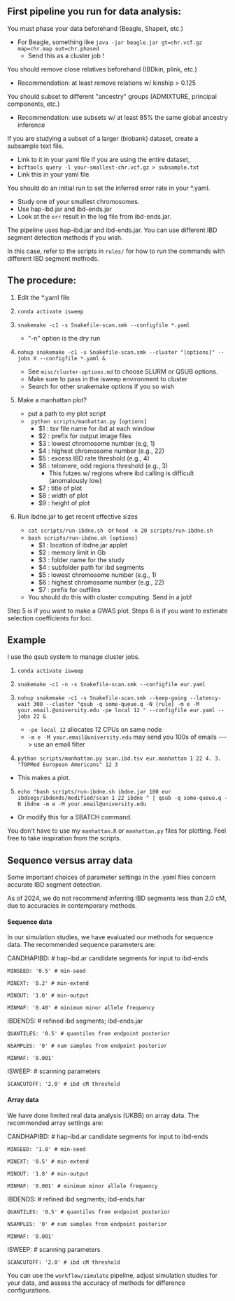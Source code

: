 ## First pipeline you run for data analysis:

You must phase your data beforehand (Beagle, Shapeit, etc.)
- For Beagle, something like ` java -jar beagle.jar gt=chr.vcf.gz map=chr.map out=chr.phased `
    - Send this as a cluster job !

You should remove close relatives beforehand (IBDkin, plink, etc.)
- Recommendation: at least remove relations w/ kinship > 0.125

You should subset to different "ancestry" groups (ADMIXTURE, principal components, etc.)
- Recommendation: use subsets w/ at least 85% the same global ancestry inference

If you are studying a subset of a larger (biobank) dataset, create a subsample text file.
- Link to it in your yaml file
If you are using the entire dataset,
- ` bcftools query -l your-smallest-chr.vcf.gz > subsample.txt `
- Link this in your yaml file

You should do an initial run to set the inferred error rate in your *.yaml.
- Study one of your smallest chromosomes.
- Use hap-ibd.jar and ibd-ends.jar
- Look at the `err` result in the log file from ibd-ends.jar.

The pipeline uses hap-ibd.jar and ibd-ends.jar. You can use different IBD segment detection methods if you wish. 

In this case, refer to the scripts in `rules/` for how to run the commands with different IBD segment methods.

## The procedure:

1. Edit the *.yaml file
2. ` conda activate isweep `

3. ` snakemake -c1 -s Snakefile-scan.smk --configfile *.yaml `
    - "-n" option is the dry run

4. `nohup snakemake -c1 -s Snakefile-scan.smk --cluster "[options]" --jobs X --configfile *.yaml & `
    - See `misc/cluster-options.md` to choose SLURM or QSUB options.
    - Make sure to pass in the isweep environment to cluster
    - Search for other snakemake options if you so wish

5. Make a manhattan plot?
    - put a path to my plot script
    - ` python scripts/manhattan.py [options]`
        - $1 : tsv file name for ibd at each window
        - $2 : prefix for output image files
        - $3 : lowest chromosome number (e.g, 1)
        - $4 : highest chromosome number (e.g., 22)
        - $5 : excess IBD rate threshold (e.g., 4)
        - $6 : telomere, odd regions threshold (e.g., 3)
            - This futzes w/ regions where ibd calling is difficult (anomalously low)
        - $7 : title of plot
        - $8 : width of plot
        - $9 : height of plot

6. Run ibdne.jar to get recent effective sizes
    - `cat scripts/run-ibdne.sh ` or `head -n 20 scripts/run-ibdne.sh `
    - `bash scripts/run-ibdne.sh [options] `
        - $1 : location of ibdne.jar applet
        - $2 : memory limit in Gb
        - $3 : folder name for the study
        - $4 : subfolder path for ibd segments
        - $5 : lowest chromosome number (e.g., 1)
        - $6 : highest chromosome number (e.g., 22)
        - $7 : prefix for outfiles 
    - You should do this with cluster computing. Send in a job!

Step 5 is if you want to make a GWAS plot.
Steps 6 is if you want to estimate selection coefficients for loci.

## Example

I use the qsub system to manage cluster jobs.

1. `conda activate isweep`

2. `snakemake -c1 -n -s Snakefile-scan.smk --configfile eur.yaml`

3. `nohup snakemake -c1 -s Snakefile-scan.smk --keep-going --latency-wait 300 --cluster "qsub -q some-queue.q -N {rule} -m e -M your.email.@university.edu -pe local 12 " --configfile eur.yaml --jobs 22 & `
    - `-pe local 12` allocates 12 CPUs on same node
    - `-m e -M your.email@university.edu` may send you 100s of emails ---> use an email filter

4. `python scripts/manhattan.py scan.ibd.tsv eur.manhattan 1 22 4. 3. "TOPMed European Americans" 12 3`
- This makes a plot. 

5. ` echo "bash scripts/run-ibdne.sh ibdne.jar 100 eur ibdsegs/ibdends/modified/scan 1 22 ibdne " | qsub -q some-queue.q -N ibdne -m e -M your.email@university.edu `
- Or modify this for a SBATCH command.

You don't have to use my `manhattan.R` or `manhattan.py` files for plotting. Feel free to take inspiration from the scripts.

## Sequence versus array data

Some important choices of parameter settings in the .yaml files concern accurate IBD segment detection.

As of 2024, we do not recommend inferring IBD segments less than 2.0 cM, due to accuracies in contemporary methods.

#### Sequence data

In our simulation studies, we have evaluated our methods for sequence data. The recommended sequence parameters are:

  CANDHAPIBD: # hap-ibd.ar candidate segments for input to ibd-ends

    MINSEED: '0.5' # min-seed

    MINEXT: '0.2' # min-extend

    MINOUT: '1.0' # min-output

    MINMAF: '0.40' # minimum minor allele frequency

  IBDENDS: # refined ibd segments; ibd-ends.jar

    QUANTILES: '0.5' # quantiles from endpoint posterior

    NSAMPLES: '0' # num samples from endpoint posterior

    MINMAF: '0.001'

  ISWEEP: # scanning parameters

    SCANCUTOFF: '2.0' # ibd cM threshold

#### Array data
We have done limited real data analysis (UKBB) on array data. The recommended array settings are:

  CANDHAPIBD: # hap-ibd.ar candidate segments for input to ibd-ends

    MINSEED: '1.8' # min-seed
    
    MINEXT: '0.5' # min-extend
    
    MINOUT: '1.8' # min-output

    MINMAF: '0.001' # minimum minor allele frequency

  IBDENDS: # refined ibd segments; ibd-ends.har

    QUANTILES: '0.5' # quantiles from endpoint posterior

    NSAMPLES: '0' # num samples from endpoint posterior

    MINMAF: '0.001'

  ISWEEP: # scanning parameters

    SCANCUTOFF: '2.0' # ibd cM threshold

You can use the `workflow/simulate` pipeline, adjust simulation studies for your data, and assess the accuracy of methods for difference configurations. 

